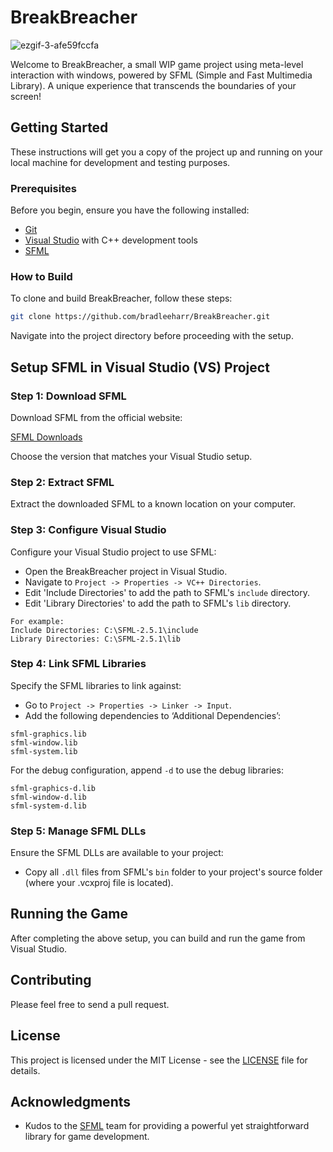 # BreakBreacher

![ezgif-3-afe59fccfa](https://github.com/bradleeharr/BreakBreacher/assets/56418392/e70531a3-b4b7-44c4-9bc7-ce001ebf6335)

Welcome to BreakBreacher, a small WIP game project using meta-level interaction with windows, powered by SFML (Simple and Fast Multimedia Library). A unique experience that transcends the boundaries of your screen!

## Getting Started

These instructions will get you a copy of the project up and running on your local machine for development and testing purposes.

### Prerequisites

Before you begin, ensure you have the following installed:
- [Git](https://git-scm.com/)
- [Visual Studio](https://visualstudio.microsoft.com/) with C++ development tools
- [SFML](https://www.sfml-dev.org/download.php)

### How to Build

To clone and build BreakBreacher, follow these steps:

```bash
git clone https://github.com/bradleeharr/BreakBreacher.git
```

Navigate into the project directory before proceeding with the setup.

## Setup SFML in Visual Studio (VS) Project

### Step 1: Download SFML

Download SFML from the official website:

[SFML Downloads](https://www.sfml-dev.org/download.php)

Choose the version that matches your Visual Studio setup.

### Step 2: Extract SFML

Extract the downloaded SFML to a known location on your computer.

### Step 3: Configure Visual Studio

Configure your Visual Studio project to use SFML:

- Open the BreakBreacher project in Visual Studio.
- Navigate to `Project -> Properties -> VC++ Directories`.
- Edit 'Include Directories' to add the path to SFML's `include` directory.
- Edit 'Library Directories' to add the path to SFML's `lib` directory.

```plaintext
For example: 
Include Directories: C:\SFML-2.5.1\include
Library Directories: C:\SFML-2.5.1\lib
```

### Step 4: Link SFML Libraries

Specify the SFML libraries to link against:

- Go to `Project -> Properties -> Linker -> Input`.
- Add the following dependencies to ‘Additional Dependencies’:

```plaintext
sfml-graphics.lib
sfml-window.lib
sfml-system.lib
```

For the debug configuration, append `-d` to use the debug libraries:

```plaintext
sfml-graphics-d.lib
sfml-window-d.lib
sfml-system-d.lib
```

### Step 5: Manage SFML DLLs

Ensure the SFML DLLs are available to your project:

- Copy all `.dll` files from SFML's `bin` folder to your project's source folder (where your .vcxproj file is located).

## Running the Game

After completing the above setup, you can build and run the game from Visual Studio. 

## Contributing

Please feel free to send a pull request.

## License

This project is licensed under the MIT License - see the [LICENSE](LICENSE) file for details.

## Acknowledgments

- Kudos to the [SFML](https://www.sfml-dev.org/) team for providing a powerful yet straightforward library for game development.

<!-- etc. -->

